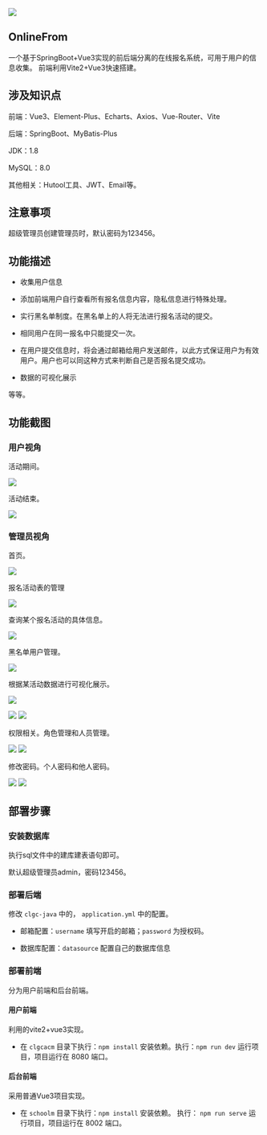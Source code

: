 ![](https://img-blog.csdnimg.cn/810efae628814a69b5fbb9fd8e20da73.png)
## OnlineFrom
一个基于SpringBoot+Vue3实现的前后端分离的在线报名系统，可用于用户的信息收集。
前端利用Vite2+Vue3快速搭建。


## 涉及知识点
前端：Vue3、Element-Plus、Echarts、Axios、Vue-Router、Vite

后端：SpringBoot、MyBatis-Plus

JDK：1.8

MySQL：8.0

其他相关：Hutool工具、JWT、Email等。

## 注意事项
超级管理员创建管理员时，默认密码为123456。

## 功能描述
- 收集用户信息

- 添加前端用户自行查看所有报名信息内容，隐私信息进行特殊处理。

- 实行黑名单制度。在黑名单上的人将无法进行报名活动的提交。

- 相同用户在同一报名中只能提交一次。

- 在用户提交信息时，将会通过邮箱给用户发送邮件，以此方式保证用户为有效用户。用户也可以同这种方式来判断自己是否报名提交成功。

- 数据的可视化展示

等等。

## 功能截图

### 用户视角
活动期间。

![](https://img-blog.csdnimg.cn/9020df0ac3bb445a84928bae80cc2890.png)

活动结束。

![](https://img-blog.csdnimg.cn/9f66010b7bde4fb9a5c98730cd6e4567.png)

### 管理员视角
首页。

![](https://img-blog.csdnimg.cn/d3339d43f86d43908dfc46b5539ea1ef.png)

报名活动表的管理

![](https://img-blog.csdnimg.cn/e055aed0551143d1954cc8728d23e9ea.png)


查询某个报名活动的具体信息。

![](https://img-blog.csdnimg.cn/ee6e0250d96a4392940a3c0fc11ced9f.png)

黑名单用户管理。

![](https://img-blog.csdnimg.cn/a8295a71eb84454cb07867fcf39bbb7e.png)

根据某活动数据进行可视化展示。

![](https://img-blog.csdnimg.cn/93e21055f8ba4c0a9c067960816c01f0.png)

![](https://img-blog.csdnimg.cn/253a66b50ed74690a52764ddaa193586.png)
![](https://img-blog.csdnimg.cn/f81a04643b404c71b2522133157e42c8.png)

权限相关。角色管理和人员管理。

![](https://img-blog.csdnimg.cn/5fdf0260949c4778a49edb19d135ad28.png)
![](https://img-blog.csdnimg.cn/6ef032a71bd44d7d9159c26223859e3f.png)

修改密码。个人密码和他人密码。

![](https://img-blog.csdnimg.cn/8ce033026d0f464ea2da84594eb8ba25.png)
![](https://img-blog.csdnimg.cn/2e87630e2adc47358b1fea088ef6b92e.png)


## 部署步骤

### 安装数据库
执行sql文件中的建库建表语句即可。

默认超级管理员admin，密码123456。

### 部署后端
修改 `clgc-java` 中的， `application.yml` 中的配置。
- 邮箱配置：`username` 填写开启的邮箱；`password` 为授权码。

- 数据库配置：`datasource` 配置自己的数据库信息

### 部署前端
分为用户前端和后台前端。

#### 用户前端
利用的vite2+vue3实现。
- 在 `clgcacm` 目录下执行：`npm install` 安装依赖。执行：`npm run dev` 运行项目，项目运行在 8080 端口。

#### 后台前端
采用普通Vue3项目实现。
- 在 `schoolm` 目录下执行：`npm install` 安装依赖。 执行： `npm run serve` 运行项目，项目运行在 8002 端口。

